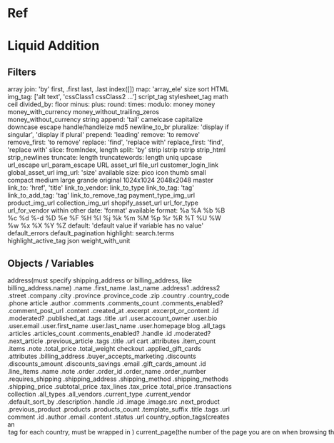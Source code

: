 # Ref

# Liquid Addition

## Filters

array
    join: 'by'
    first, .first
    last, .last
    index([])
    map: 'array_ele'
    size
    sort
HTML
    img_tag: ['alt text', 'cssClass1 cssClass2 ...']
    script_tag
    stylesheet_tag
math
    ceil
    divided_by:
    floor
    minus:
    plus:
    round:
    times:
    modulo:
money
    money
    money_with_currency
    money_without_trailing_zeros
    money_without_currency
string
    append: 'tail'
    camelcase
    capitalize
    downcase
    escape
    handle/handleize
    md5
    newline_to_br
    pluralize: 'display if singular', 'display if plural'
    prepend: 'leading'
    remove: 'to remove'
    remove_first: 'to remove'
    replace: 'find', 'replace with'
    replace_first: 'find', 'replace with'
    slice: fromIndex, length
    split: 'by'
    strip
    lstrip
    rstrip
    strip_html
    strip_newlines
    truncate: length
    truncatewords: length
    uniq
    upcase
    url_escape
    url_param_escape
URL
    asset_url
    file_url
    customer_login_link
    global_asset_url
    img_url: 'size'
        available size: pico icon thumb small compact medium large grande original 1024x1024 2048x2048 master
    link_to: 'href', 'title'
    link_to_vendor:
    link_to_type
    link_to_tag: 'tag'
    link_to_add_tag: 'tag'
    link_to_remove_tag
    payment_type_img_url
    product_img_url
    collection_img_url
    shopify_asset_url
    url_for_type
    url_for_vendor
    within
other
    date: 'format'
        available format: %a %A %b %B %c %d %-d %D %e %F %H %I %j %k %m %M %p %r %R %T %U %W %w %x %X %Y %Z
    default: 'default value if variable has no value'
    default_errors
    default_pagination
    highlight: search.terms
    highlight_active_tag
    json
    weight_with_unit

## Objects / Variables

address(must specify shipping_address or billing_address, like billing_address.name)
    .name
    .first_name
    .last_name
    .address1
    .address2
    .street
    .company
    .city
    .province
    .province_code
    .zip
    .country
    .country_code
    .phone
article
    .author
    .comments
    .comments_count
    .comments_enabled?
    .comment_post_url
    .content
    .created_at
    .excerpt
    .excerpt_or_content
    .id
    .moderated?
    .published_at
    .tags
    .title
    .url
    .user.account_owner
    .user.bio
    .user.email
    .user.first_name
    .user.last_name
    .user.homepage
blog
    .all_tags
    .articles
    .articles_count
    .comments_enabled?
    .handle
    .id
    .moderated?
    .next_article
    .previous_article
    .tags
    .title
    .url
cart
    .attributes
    .item_count
    .items
    .note
    .total_price
    .total_weight
checkout
    .applied_gift_cards
    .attributes
    .billing_address
    .buyer_accepts_marketing
    .discounts
    .discounts_amount
    .discounts_savings
    .email
    .gift_cards_amount
    .id
    .line_items
    .name
    .note
    .order
    .order_id
    .order_name
    .order_number
    .requires_shipping
    .shipping_address
    .shipping_method
    .shipping_methods
    .shipping_price
    .subtotal_price
    .tax_lines
    .tax_price
    .total_price
    .transactions
collection
    .all_types
    .all_vendors
    .current_type
    .current_vendor
    .default_sort_by
    .description
    .handle
    .id
    .image
    .image.src
    .next_product
    .previous_product
    .products
    .products_count
    .template_suffix
    .title
    .tags
    .url
comment
    .id
    .author
    .email
    .content
    .status
    .url
country_option_tags(creates an <option> tag for each country, must be wrapped in <select>)
current_page(the number of the page you are on when browsing through paginated content)
current_tag(to filter collection or blog that contain a specific tag)
customer_address
    .first_name
    .last_name
    .address1
    .address2
    .street
    .company
    .city
    .province
    .province_code
    .zip
    .country
    .country_code
    .phone
    .id
customer
    .accepts_marketing
    .addresses
    .addresses_count
    .default_address
    .email
    .first_name
    .has_account
    .id
    .last_name
    .last_order
    .name
    .orders
    .orders_count
    .tags
    .total_spent
discount
    .id
    .code
    .amount
    .savings
    .type
forloop
    .first
    .index
    .index0
    .last
    .rindex
    .rindex0
    .length
form
    .author
    .body
    .email
    .errors
    .posted_successfully?
fulfillment
    .tracking_company
    .tracking_number
    .tracking_url
gift_card
    .balance
    .code
    .currency
    .customer
    .enabled
    .expired
    .expires_on
    .initial_value
    .properties
    .url
image
    .alt
    .attached_to_variant?
    .id
    .product_id
    .position
    .src
    .variants
line_item
    .id
    .image
    .product
    .variant
    .title
    .price
    .line_price
    .quantity
    .grams
    .properties
    .sku
    .type
    .vendor
    .requires_shipping
    .taxable
    .url
    .variant_id
    .product_id
    .fulfillment
link(must be invoked inside a linklist)
    .active
    .object
    .title
    .type
    .url
linklist
    .handle
    .id
    .links
    .title
metafields(store additional information for products, collections, orders, blogs, pages and your shop)
order
    .billing_address
    .cancelled
    .cancelled_at
    .cancel_reason
    .cancel_reason_label
    .created_at
    .customer
    .customer_url
    .discounts
    .email
    .financial_status
    .financial_status_label
    .fulfillment_status
    .fulfillment_status_label
    .line_items
    .location
    .name
    .note
    .order_number
    .shipping_address
    .shipping_methods
    .shipping_price
    .subtotal_price
    .tax_lines
    .tax_price
    .total_price
    .transactions
page_description(the description of a Product, Page, Collection, or Blog Article)
page_title(title of a Product, Page, or Blog Article)
page
    .author
    .content
    .handle
    .id
    .published_at
    .template_suffix
    .title
    .url
paginate
    .current_page
    .current_offset
    .items
    .parts
    .next
    .previous
    .page_size
    .pages
part(array represents a link in the pagination's navigation)
    .is_link
    .title
    .url
product
    .available
    .collections
    .compare_at_price_max
    .compare_at_price_min
    .compare_at_price_varies
    .content
    .description
    .featured_image
    .first_available_variant
    .handle
    .id
    .images
    .options
    .price
    .price_max
    .price_min
    .price_varies
    .selected_variant
    .selected_or_first_available_variant
    .tags
    .template_suffix
    .title
    .type
    .url
    .variants
    .vendor
search
    .performed
    .results
    .results_count
    .terms
shipping_method
    .handle
    .price
    .title
shop
    .address
    .collections_count
    .currency
    .description
    .domain
    .email
    .enabled_payment_types
    .metafields
    .money_format
    .money_with_currency_format
    .name
    .password_message
    .permanent_domain
    .products_count
    .types
    .url
    .vendors
    .locale
tablerow
    .index
    .index0
    .rindex
    .rindex0
    .first
    .last
    .col
    .col0
    .col_first
    .col_last
tax_line
    .title
    .price
    .rate
    .rate_percentage
template(the name of the template used to render the current page)
theme(information about published themes in a shop. You can also use themes to iterate through both themes)
    .id
    .role
    .name
transaction
    .id
    .amount
    .name
    .status
    .status_label
    .created_at
    .receipt
    .kind
    .gateway
    .payment_details
variant
    .available
    .barcode
    .compare_at_price
    .id
    .image
    .inventory_management
    .inventory_policy
    .inventory_quantity
    .option1
    .option2
    .option3
    .price
    .requires_shipping
    .selected
    .sku
    .taxable
    .title
    .url
    .weight
    .weight_unit
    .weight_in_unit